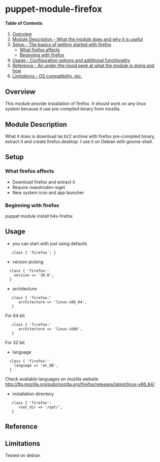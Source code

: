 puppet-module-firefox
=====================

#### Table of Contents

1. [Overview](#overview)
2. [Module Description - What the module does and why it is useful](#module-description)
3. [Setup - The basics of getting started with firefox](#setup)
    * [What firefox affects](#what-firefox-affects)
    * [Beginning with firefox](#beginning-with-firefox)
4. [Usage - Configuration options and additional functionality](#usage)
5. [Reference - An under-the-hood peek at what the module is doing and how](#reference)
6. [Limitations - OS compatibility, etc.](#limitations)

## Overview

This module provide installation of firefox.
It should work on any linux system because it use pre-compiled binary from mozilla.

## Module Description

What it does is download tar.bz2 archive with firefox pre-compiled binary, extract it and create firefox.desktop.
I use it on Debian with gnome-shell.

## Setup

### What firefox affects

* Download firefox and extract it
* Require maestrodev-wget
* New system icon and app launcher

### Beginning with firefox

puppet module install h4x-firefox

## Usage

* you can start with just using defaults
```
   class { 'firefox': }
```

* version picking
```
  class { 'firefox:'
    version => '30.0',
  }
```

* architecture
```
   class { 'firefox:'
      architecture => 'linux-x86_64',
   }
```
For 64 bit
```
   class { 'firefox:'
      architecture => 'linux-i686',
   }
```
For 32 bit

* language
```
  class { 'firefox:'
    language => 'en_GB',
  }
```
Check avaliable languages on mozilla website http://ftp.mozilla.org/pub/mozilla.org/firefox/releases/latest/linux-x86_64/

* installation directory
```
   class { 'firefox':
      root_dir => '/opt/',
   }
```

## Reference

## Limitations

Tested on debian

